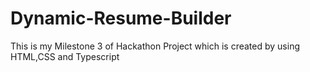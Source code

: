 # Dynamic-Resume-Builder
This is my Milestone 3 of Hackathon Project which is created by using HTML,CSS and Typescript
